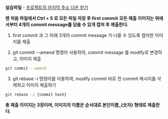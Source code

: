 **실습파일** - [프로젝트의 마지막 주소 다운 받기](https://www.yalco.kr/@git-github-dive/7-1/)

**맨 처음 파일에서 Ctrl + S 로 모든 파일 저장 후 first commit**
**모든 제출 이미지는 위에서부터 4개의 commit message를 담을 수 있게 캡처 후 제출한다.**


1. first commit 과 그 아래 3개의 commit message 가 나올 수 있도록 캡처한 이미지를 제출

2. git commit --amend 명령어 사용하여, commit message 를 modify로 변경하고, 이미지 제출

```bash
git commit --amend
```
3. git rebase -i 명령어를 이용하여, modify commit 바로 전 commit 메시지를 삭제하고 이미지 제출하기
```bash
git rebase -i {commit hash}
```
**총 제출 이미지는 3장이며, 이미지의 이름은 순서대로 본인이름_{숫자} 형태로 제출한다.**
